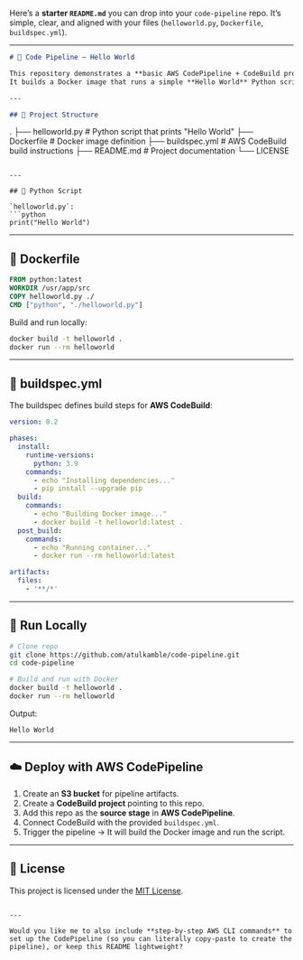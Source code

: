 Here’s a **starter `README.md`** you can drop into your `code-pipeline` repo. It’s simple, clear, and aligned with your files (`helloworld.py`, `Dockerfile`, `buildspec.yml`).

---

```markdown
# 🚀 Code Pipeline – Hello World

This repository demonstrates a **basic AWS CodePipeline + CodeBuild project** using Python and Docker.  
It builds a Docker image that runs a simple **Hello World** Python script.

---

## 📂 Project Structure

```

.
├── helloworld.py    # Python script that prints "Hello World"
├── Dockerfile       # Docker image definition
├── buildspec.yml    # AWS CodeBuild build instructions
├── README.md        # Project documentation
└── LICENSE

````

---

## 🐍 Python Script

`helloworld.py`:
```python
print("Hello World")
````

---

## 🐳 Dockerfile

```dockerfile
FROM python:latest
WORKDIR /usr/app/src
COPY helloworld.py ./
CMD ["python", "./helloworld.py"]
```

Build and run locally:

```bash
docker build -t helloworld .
docker run --rm helloworld
```

---

## 🔧 buildspec.yml

The buildspec defines build steps for **AWS CodeBuild**:

```yaml
version: 0.2

phases:
  install:
    runtime-versions:
      python: 3.9
    commands:
      - echo "Installing dependencies..."
      - pip install --upgrade pip
  build:
    commands:
      - echo "Building Docker image..."
      - docker build -t helloworld:latest .
  post_build:
    commands:
      - echo "Running container..."
      - docker run --rm helloworld:latest

artifacts:
  files:
    - '**/*'
```

---

## 🚀 Run Locally

```bash
# Clone repo
git clone https://github.com/atulkamble/code-pipeline.git
cd code-pipeline

# Build and run with Docker
docker build -t helloworld .
docker run --rm helloworld
```

Output:

```
Hello World
```

---

## ☁️ Deploy with AWS CodePipeline

1. Create an **S3 bucket** for pipeline artifacts.
2. Create a **CodeBuild project** pointing to this repo.
3. Add this repo as the **source stage** in **AWS CodePipeline**.
4. Connect CodeBuild with the provided `buildspec.yml`.
5. Trigger the pipeline → It will build the Docker image and run the script.

---

## 📜 License

This project is licensed under the [MIT License](LICENSE).

```

---

Would you like me to also include **step-by-step AWS CLI commands** to set up the CodePipeline (so you can literally copy-paste to create the pipeline), or keep this README lightweight?
```
